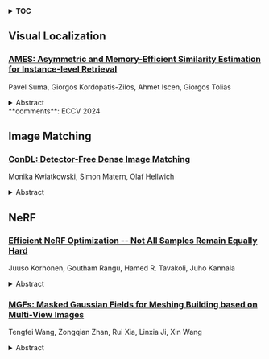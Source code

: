 <details>
  <summary><b>TOC</b></summary>
  <ol>
    <li><a href=#visual-localization>Visual Localization</a></li>
      <ul>
        <li><a href=#AMES:-Asymmetric-and-Memory-Efficient-Similarity-Estimation-for-Instance-level-Retrieval>AMES: Asymmetric and Memory-Efficient Similarity Estimation for Instance-level Retrieval</a></li>
      </ul>
    </li>
    <li><a href=#image-matching>Image Matching</a></li>
      <ul>
        <li><a href=#ConDL:-Detector-Free-Dense-Image-Matching>ConDL: Detector-Free Dense Image Matching</a></li>
      </ul>
    </li>
    <li><a href=#nerf>NeRF</a></li>
      <ul>
        <li><a href=#Efficient-NeRF-Optimization----Not-All-Samples-Remain-Equally-Hard>Efficient NeRF Optimization -- Not All Samples Remain Equally Hard</a></li>
        <li><a href=#MGFs:-Masked-Gaussian-Fields-for-Meshing-Building-based-on-Multi-View-Images>MGFs: Masked Gaussian Fields for Meshing Building based on Multi-View Images</a></li>
      </ul>
    </li>
  </ol>
</details>

## Visual Localization  

### [AMES: Asymmetric and Memory-Efficient Similarity Estimation for Instance-level Retrieval](http://arxiv.org/abs/2408.03282)  
Pavel Suma, Giorgos Kordopatis-Zilos, Ahmet Iscen, Giorgos Tolias  
<details>  
  <summary>Abstract</summary>  
  <ol>  
    This work investigates the problem of instance-level image retrieval re-ranking with the constraint of memory efficiency, ultimately aiming to limit memory usage to 1KB per image. Departing from the prevalent focus on performance enhancements, this work prioritizes the crucial trade-off between performance and memory requirements. The proposed model uses a transformer-based architecture designed to estimate image-to-image similarity by capturing interactions within and across images based on their local descriptors. A distinctive property of the model is the capability for asymmetric similarity estimation. Database images are represented with a smaller number of descriptors compared to query images, enabling performance improvements without increasing memory consumption. To ensure adaptability across different applications, a universal model is introduced that adjusts to a varying number of local descriptors during the testing phase. Results on standard benchmarks demonstrate the superiority of our approach over both hand-crafted and learned models. In particular, compared with current state-of-the-art methods that overlook their memory footprint, our approach not only attains superior performance but does so with a significantly reduced memory footprint. The code and pretrained models are publicly available at: https://github.com/pavelsuma/ames  
  </ol>  
</details>  
**comments**: ECCV 2024  
  
  



## Image Matching  

### [ConDL: Detector-Free Dense Image Matching](http://arxiv.org/abs/2408.02766)  
Monika Kwiatkowski, Simon Matern, Olaf Hellwich  
<details>  
  <summary>Abstract</summary>  
  <ol>  
    In this work, we introduce a deep-learning framework designed for estimating dense image correspondences. Our fully convolutional model generates dense feature maps for images, where each pixel is associated with a descriptor that can be matched across multiple images. Unlike previous methods, our model is trained on synthetic data that includes significant distortions, such as perspective changes, illumination variations, shadows, and specular highlights. Utilizing contrastive learning, our feature maps achieve greater invariance to these distortions, enabling robust matching. Notably, our method eliminates the need for a keypoint detector, setting it apart from many existing image-matching techniques.  
  </ol>  
</details>  
  
  



## NeRF  

### [Efficient NeRF Optimization -- Not All Samples Remain Equally Hard](http://arxiv.org/abs/2408.03193)  
Juuso Korhonen, Goutham Rangu, Hamed R. Tavakoli, Juho Kannala  
<details>  
  <summary>Abstract</summary>  
  <ol>  
    We propose an application of online hard sample mining for efficient training of Neural Radiance Fields (NeRF). NeRF models produce state-of-the-art quality for many 3D reconstruction and rendering tasks but require substantial computational resources. The encoding of the scene information within the NeRF network parameters necessitates stochastic sampling. We observe that during the training, a major part of the compute time and memory usage is spent on processing already learnt samples, which no longer affect the model update significantly. We identify the backward pass on the stochastic samples as the computational bottleneck during the optimization. We thus perform the first forward pass in inference mode as a relatively low-cost search for hard samples. This is followed by building the computational graph and updating the NeRF network parameters using only the hard samples. To demonstrate the effectiveness of the proposed approach, we apply our method to Instant-NGP, resulting in significant improvements of the view-synthesis quality over the baseline (1 dB improvement on average per training time, or 2x speedup to reach the same PSNR level) along with approx. 40% memory savings coming from using only the hard samples to build the computational graph. As our method only interfaces with the network module, we expect it to be widely applicable.  
  </ol>  
</details>  
  
### [MGFs: Masked Gaussian Fields for Meshing Building based on Multi-View Images](http://arxiv.org/abs/2408.03060)  
Tengfei Wang, Zongqian Zhan, Rui Xia, Linxia Ji, Xin Wang  
<details>  
  <summary>Abstract</summary>  
  <ol>  
    Over the last few decades, image-based building surface reconstruction has garnered substantial research interest and has been applied across various fields, such as heritage preservation, architectural planning, etc. Compared to the traditional photogrammetric and NeRF-based solutions, recently, Gaussian fields-based methods have exhibited significant potential in generating surface meshes due to their time-efficient training and detailed 3D information preservation. However, most gaussian fields-based methods are trained with all image pixels, encompassing building and nonbuilding areas, which results in a significant noise for building meshes and degeneration in time efficiency. This paper proposes a novel framework, Masked Gaussian Fields (MGFs), designed to generate accurate surface reconstruction for building in a time-efficient way. The framework first applies EfficientSAM and COLMAP to generate multi-level masks of building and the corresponding masked point clouds. Subsequently, the masked gaussian fields are trained by integrating two innovative losses: a multi-level perceptual masked loss focused on constructing building regions and a boundary loss aimed at enhancing the details of the boundaries between different masks. Finally, we improve the tetrahedral surface mesh extraction method based on the masked gaussian spheres. Comprehensive experiments on UAV images demonstrate that, compared to the traditional method and several NeRF-based and Gaussian-based SOTA solutions, our approach significantly improves both the accuracy and efficiency of building surface reconstruction. Notably, as a byproduct, there is an additional gain in the novel view synthesis of building.  
  </ol>  
</details>  
  
  



